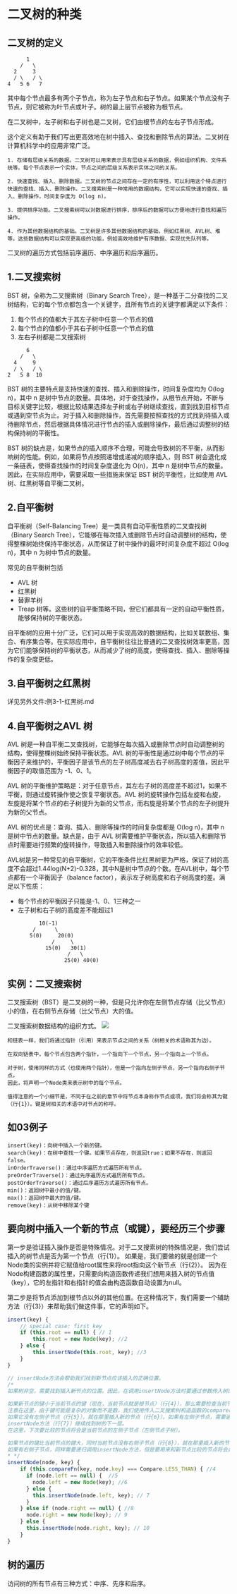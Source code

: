 # 二叉树的种类

## 二叉树的定义
```
      1
    /   \
  2     3
  / \   / \
4   5 6   7
```
其中每个节点最多有两个子节点，称为左子节点和右子节点。如果某个节点没有子节点，则它被称为叶节点或叶子。树的最上层节点被称为根节点。

在二叉树中，左子树和右子树也是二叉树，它们由根节点的左右子节点形成。

这个定义有助于我们写出更高效地在树中插入、查找和删除节点的算法。二叉树在计算机科学中的应用非常广泛。
```
1. 存储有层级关系的数据。二叉树可以用来表示具有层级关系的数据，例如组织机构、文件系统等。每个节点表示一个实体，节点之间的层级关系表示实体之间的关系。

2. 快速查找、插入、删除数据。二叉树的节点之间存在一定的有序性，可以利用这个特点进行快速的查找、插入、删除操作。二叉搜索树是一种常用的数据结构，它可以实现快速的查找、插入、删除操作，时间复杂度为 O(log n)。

3. 提供排序功能。二叉搜索树可以对数据进行排序，排序后的数据可以方便地进行查找和遍历操作。

4. 作为其他数据结构的基础。二叉树是许多其他数据结构的基础，例如红黑树、AVL树、堆等。这些数据结构可以实现更高级的功能，例如高效地维护有序数据、实现优先队列等。
```

二叉树的遍历方式包括前序遍历、中序遍历和后序遍历。

## 1.二叉搜索树
BST 树，全称为二叉搜索树（Binary Search Tree），是一种基于二分查找的二叉树结构，它的每个节点都包含一个关键字，且所有节点的关键字都满足以下条件：
1. 每个节点的值都大于其左子树中任意一个节点的值
2. 每个节点的值都小于其右子树中任意一个节点的值
3. 左右子树都是二叉搜索树
```
      6
    /   \
  4     9
  / \   / \
2   5 8  10
```
BST 树的主要特点是支持快速的查找、插入和删除操作，时间复杂度均为 O(log n)，其中 n 是树中节点的数量。具体地，对于查找操作，从根节点开始，不断与目标关键字比较，根据比较结果选择左子树或右子树继续查找，直到找到目标节点或遇到空节点为止。对于插入和删除操作，首先需要按照查找的方式找到待插入或待删除节点，然后根据具体情况进行节点的插入或删除操作，最后通过调整树的结构保持树的平衡性。

BST 树的缺点是，如果节点的插入顺序不合理，可能会导致树的不平衡，从而影响树的性能。例如，如果将节点按照递增或递减的顺序插入，则 BST 树会退化成一条链表，使得查找操作的时间复杂度退化为 O(n)，其中 n 是树中节点的数量。因此，在实际应用中，需要采取一些措施来保证 BST 树的平衡性，比如使用 AVL 树、红黑树等自平衡二叉树。

## 2.自平衡树
自平衡树（Self-Balancing Tree）是一类具有自动平衡性质的二叉查找树（Binary Search Tree），它能够在每次插入或删除节点时自动调整树的结构，使得整棵树始终保持平衡状态，从而保证了树中操作的最坏时间复杂度不超过 O(log n)，其中 n 为树中节点的数量。

常见的自平衡树包括
* AVL 树
* 红黑树
* 替罪羊树
* Treap 树等。这些树的自平衡策略不同，但它们都具有一定的自动平衡性质，能够保持树的平衡状态。

自平衡树的应用十分广泛，它们可以用于实现高效的数据结构，比如关联数组、集合、有序集合等。在实际应用中，自平衡树往往比普通的二叉查找树效率更高，因为它们能够保持树的平衡状态，从而减少了树的高度，使得查找、插入、删除等操作的复杂度更低。

## 3.自平衡树之红黑树
详见另外文件:例3-1-红黑树.md

## 4.自平衡树之AVL 树
AVL 树是一种自平衡二叉查找树，它能够在每次插入或删除节点时自动调整树的结构，使得整棵树始终保持平衡状态。AVL 树的平衡性是通过树中每个节点的平衡因子来维护的，平衡因子是该节点的左子树高度减去右子树高度的差值，因此平衡因子的取值范围为 -1、0、1。

AVL 树的平衡维护策略是：对于任意节点，其左右子树的高度差不超过1，如果不平衡，则通过旋转操作使之恢复平衡状态。AVL 树的旋转操作包括左旋和右旋，左旋是将某个节点的右子树提升为新的父节点，而右旋是将某个节点的左子树提升为新的父节点。

AVL 树的优点是：查询、插入、删除等操作的时间复杂度都是 O(log n)，其中 n 是树中节点的数量。缺点是，由于 AVL 树需要维护平衡状态，所以插入和删除节点时需要进行频繁的旋转操作，导致插入和删除操作的效率较低。

AVL树是另一种常见的自平衡树，它的平衡条件比红黑树更为严格，保证了树的高度不会超过1.44log(N+2)-0.328，其中N是树中节点的个数。在AVL树中，每个节点都有一个平衡因子（balance factor），表示左子树高度和右子树高度的差。满足以下性质：
* 每个节点的平衡因子只能是-1、0、1三种之一
* 左子树和右子树的高度差不能超过1
```
          10(-1)
        /      \
       5(0)     20(0)
              /     \
            15(0)   30(1)
                   /   \
                  25(0) 40(0)
```


## 实例：二叉搜索树
二叉搜索树（BST）是二叉树的一种，但是只允许你在左侧节点存储（比父节点）小的值，在右侧节点存储（比父节点）大的值。

二叉搜索树数据结构的组织方式。
![](./图2树.png)

```
和链表一样，我们将通过指针（引用）来表示节点之间的关系（树相关的术语称其为边）。

在双向链表中，每个节点包含两个指针，一个指向下一个节点，另一个指向上一个节点。

对于树，使用同样的方式（也使用两个指针），但是一个指向左侧子节点，另一个指向右侧子节点。
因此，将声明一个Node类来表示树中的每个节点。

值得注意的一个小细节是，不同于在之前的章节中将节点本身称作节点或项，我们将会称其为键（行{1}）。键是树相关的术语中对节点的称呼。
```

## 如03例子
```
insert(key)：向树中插入一个新的键。
search(key)：在树中查找一个键。如果节点存在，则返回true；如果不存在，则返回false。
inOrderTraverse()：通过中序遍历方式遍历所有节点。
preOrderTraverse()：通过先序遍历方式遍历所有节点。
postOrderTraverse()：通过后序遍历方式遍历所有节点。
min()：返回树中最小的值/键。
max()：返回树中最大的值/键。
remove(key)：从树中移除某个键
```

## 要向树中插入一个新的节点（或键），要经历三个步骤
第一步是验证插入操作是否是特殊情况。对于二叉搜索树的特殊情况是，我们尝试插入的树节点是否为第一个节点（行{1}）。
如果是，我们要做的就是创建一个Node类的实例并将它赋值给root属性来将root指向这个新节点（行{2}）。
因为在Node构建函数的属性里，只需要向构造函数传递我们想用来插入树的节点值（key），它的左指针和右指针的值会由构造函数自动设置为null。

第二步是将节点添加到根节点以外的其他位置。在这种情况下，我们需要一个辅助方法（行{3}）来帮助我们做这件事，它的声明如下。

```javascript
insert(key) {
    // special case: first key
    if (this.root == null) { // 1
        this.root = new Node(key); //2
    } else {
        this.insertNode(this.root, key); //3
    }
}

// insertNode方法会帮助我们找到新节点应该插入的正确位置。
/*
如果树非空，需要找到插入新节点的位置。因此，在调用insertNode方法时要通过参数传入树的根节点和要插入的节点。

如果新节点的键小于当前节点的键（现在，当前节点就是根节点）（行{4}），那么需要检查当前节点的左侧子节点。
注意在这里，由于键可能是复杂的对象而不是数，我们使用传入二叉搜索树构造函数的compareFn函数来比较值。
如果它没有左侧子节点（行{5}），就在那里插入新的节点（行{6}）。如果有左侧子节点，需要通过递归调用
insertNode方法（行{7}）继续找到树的下一层。
在这里，下次要比较的节点将会是当前节点的左侧子节点（左侧节点子树）。

如果节点的键比当前节点的键大，同时当前节点没有右侧子节点（行{8}），就在那里插入新的节点（行{9}）。
如果有右侧子节点，同样需要递归调用insertNode方法，但是要用来和新节点比较的节点将会是右侧子节点（右侧节点子树）（行{10}）。
* */
insertNode(node, key) {
    if (this.compareFn(key, node.key) === Compare.LESS_THAN) { //4
      if (node.left == null) {  //5
        node.left = new Node(key); //6
      } else {
        this.insertNode(node.left, key); // 7
      }
    } else if (node.right == null) { //8
      node.right = new Node(key); // 9
    } else {
      this.insertNode(node.right, key); // 10
    }
}
```

## 树的遍历
访问树的所有节点有三种方式：中序、先序和后序。
